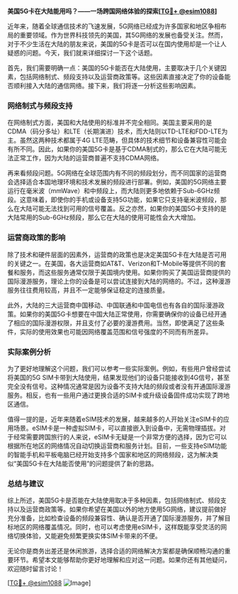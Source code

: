 **美国5G卡在大陆能用吗？——一场跨国网络体验的探索[[TG💪+ @esim1088](https://t.me/s/esim1088)]**

近年来，随着全球通信技术的飞速发展，5G网络已经成为许多国家和地区争相布局的重要领域。作为世界科技领先的美国，其5G网络的发展也备受关注。然而，对于不少生活在大陆的朋友来说，美国的5G卡是否可以在国内使用却是一个让人疑惑的问题。今天，我们就来详细探讨一下这个话题。

首先，我们需要明确一点：美国的5G卡能否在大陆使用，主要取决于几个关键因素，包括网络制式、频段支持以及运营商政策等。这些因素直接决定了你的设备能否顺利接入大陆的通信网络。接下来，我们将逐一分析这些影响因素。

### 网络制式与频段支持

在网络制式方面，美国和大陆使用的标准并不完全相同。美国主要采用的是CDMA（码分多址）和LTE（长期演进）技术，而大陆则以TD-LTE和FDD-LTE为主。虽然这两种技术都属于4G LTE范畴，但具体的技术细节和设备兼容性可能会有所不同。因此，如果你的美国5G卡是基于CDMA制式的，那么它在大陆可能无法正常工作，因为大陆的运营商普遍不支持CDMA网络。

再来看频段问题。5G网络在全球范围内有不同的频段划分，而不同国家的运营商会选择适合本国地理环境和技术发展的频段进行部署。例如，美国的5G网络主要运行在毫米波（mmWave）和中频段上，而大陆则更多地依赖于Sub-6GHz频段。这意味着，即使你的手机或设备支持5G功能，如果它只支持毫米波频段，那么在大陆可能无法找到可用的信号覆盖。反之亦然，如果你的美国5G卡支持的是大陆常用的Sub-6GHz频段，那么它在大陆的使用可能性会大大增加。

### 运营商政策的影响

除了技术和硬件层面的因素外，运营商的政策也是决定美国5G卡在大陆是否可用的关键之一。在美国，各大运营商如AT&T、Verizon和T-Mobile等提供不同的套餐和服务，而这些服务通常仅限于美国境内使用。如果你购买了美国运营商提供的国际漫游服务，理论上你的设备是可以尝试连接到大陆的网络的。不过，这种漫游服务往往费用较高，并且不一定能够保证稳定的连接质量。

此外，大陆的三大运营商中国移动、中国联通和中国电信也有各自的国际漫游政策。如果你的美国5G卡想要在中国大陆正常使用，你需要确保你的设备已经开通了相应的国际漫游权限，并且支付了必要的漫游费用。当然，即使满足了这些条件，实际的使用效果也可能因网络覆盖范围和信号强度的不同而有所差异。

### 实际案例分析

为了更好地理解这个问题，我们可以参考一些实际案例。例如，有些用户曾经尝试将美国的5G SIM卡带到大陆使用，结果发现他们的设备只能接收到4G信号，甚至完全没有信号。这种情况通常是因为设备不支持大陆的频段或者没有开通国际漫游服务。相反，也有一些用户通过更换合适的SIM卡或升级设备固件成功实现了跨地区通信。

值得一提的是，近年来随着eSIM技术的发展，越来越多的人开始关注eSIM卡的应用场景。eSIM卡是一种虚拟SIM卡，可以直接嵌入到设备中，无需物理插拔。对于经常需要跨国旅行的人来说，eSIM卡无疑是一个非常方便的选择，因为它可以根据所在地区的网络情况自动切换运营商和服务计划。目前，一些支持eSIM功能的智能手机和平板电脑已经开始支持多个国家和地区的网络频段，这为解决类似“美国5G卡在大陆能否使用”的问题提供了新的思路。

### 总结与建议

综上所述，美国5G卡是否能在大陆使用取决于多种因素，包括网络制式、频段支持以及运营商政策等。如果你希望在美国以外的地方使用5G网络，建议提前做好充分准备，比如检查设备的频段兼容性、确认是否开通了国际漫游服务，并了解目标地区的网络覆盖情况。同时，也可以考虑使用eSIM卡，这样既能享受灵活的网络切换体验，又能避免频繁更换实体SIM卡带来的不便。

无论你是商务出差还是休闲旅游，选择合适的网络解决方案都是确保顺畅沟通的重要环节。希望本文能够帮助你更好地理解和应对这一问题。如果你还有其他疑问，欢迎随时留言讨论！

[[TG💪+ @esim1088](https://t.me/s/esim1088) ![Image](https://i.postimg.cc/4NQfJmqS/Snipaste-2025-05-13-00-14-12.png)]